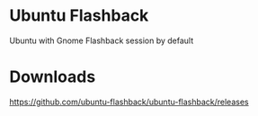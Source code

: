# Ubuntu Flashback
Ubuntu with Gnome Flashback session by default

# Downloads
https://github.com/ubuntu-flashback/ubuntu-flashback/releases
